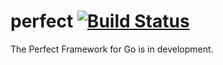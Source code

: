perfect [![Build Status](https://travis-ci.org/vpetrov/perfect.png)](https://travis-ci.org/vpetrov/perfect)
=======

The Perfect Framework for Go is in development.
